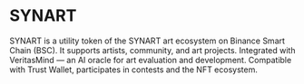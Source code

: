 # SYNART
SYNART is a utility token of the SYNART art ecosystem on Binance Smart Chain (BSC). It supports artists, community, and art projects. Integrated with VeritasMind — an AI oracle for art evaluation and development. Compatible with Trust Wallet, participates in contests and the NFT ecosystem.
